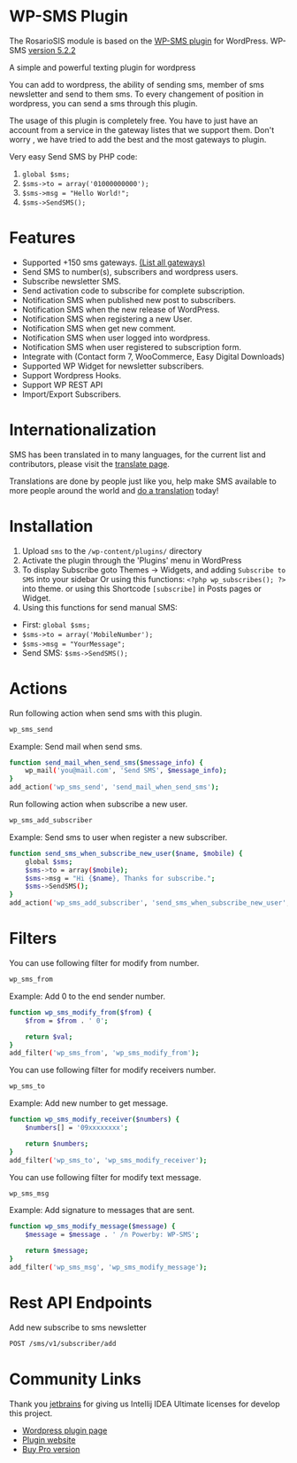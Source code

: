 # WP-SMS Plugin

The RosarioSIS module is based on the [WP-SMS plugin](https://wp-sms-pro.com/) for WordPress.
WP-SMS [version 5.2.2](https://plugins.trac.wordpress.org/browser/wp-sms/trunk/includes/gateways?order=date&desc=1)


A simple and powerful texting plugin for wordpress

You can add to wordpress, the ability of sending sms, member of sms newsletter and send to them sms.
To every changement of position in wordpress, you can send a sms through this plugin.

The usage of this plugin is completely free. You have to just have an account from a service in the gateway listes that we support them.
Don't worry , we have tried to add the best and the most gateways to plugin.

Very easy Send SMS by PHP code:

1. `global $sms;`
2. `$sms->to = array('01000000000');`
3. `$sms->msg = "Hello World!";`
4. `$sms->SendSMS();`

# Features

* Supported +150 sms gateways. [(List all gateways)](https://github.com/veronalabs/sms/tree/master/includes/gateways)
* Send SMS to number(s), subscribers and wordpress users.
* Subscribe newsletter SMS.
* Send activation code to subscribe for complete subscription.
* Notification SMS when published new post to subscribers.
* Notification SMS when the new release of WordPress.
* Notification SMS when registering a new User.
* Notification SMS when get new comment.
* Notification SMS when user logged into wordpress.
* Notification SMS when user registered to subscription form.
* Integrate with (Contact form 7, WooCommerce, Easy Digital Downloads)
* Supported WP Widget for newsletter subscribers.
* Support Wordpress Hooks.
* Support WP REST API
* Import/Export Subscribers.

# Internationalization
SMS has been translated in to many languages, for the current list and contributors, please visit the [translate page](https://translate.wordpress.org/projects/wp-plugins/sms).

Translations are done by people just like you, help make SMS available to more people around the world and [do a translation](http://wordpresssmsplugin.com/localization/) today!


# Installation
1. Upload `sms` to the `/wp-content/plugins/` directory
2. Activate the plugin through the 'Plugins' menu in WordPress
3. To display Subscribe goto Themes -> Widgets, and adding `Subscribe to SMS` into your sidebar Or using this functions: `<?php wp_subscribes(); ?>` into theme.
or using this Shortcode `[subscribe]` in Posts pages or Widget.
4. Using this functions for send manual SMS:

* First: `global $sms;`
* `$sms->to = array('MobileNumber');`
* `$sms->msg = "YourMessage";`
* Send SMS: `$sms->SendSMS();`

# Actions
Run following action when send sms with this plugin.
```sh
wp_sms_send
```

Example: Send mail when send sms.
```sh
function send_mail_when_send_sms($message_info) {
	wp_mail('you@mail.com', 'Send SMS', $message_info);
}
add_action('wp_sms_send', 'send_mail_when_send_sms');
```

Run following action when subscribe a new user.
```sh
wp_sms_add_subscriber
```

Example: Send sms to user when register a new subscriber.
```sh
function send_sms_when_subscribe_new_user($name, $mobile) {
	global $sms;
	$sms->to = array($mobile);
	$sms->msg = "Hi {$name}, Thanks for subscribe.";
	$sms->SendSMS();
}
add_action('wp_sms_add_subscriber', 'send_sms_when_subscribe_new_user', 10, 2);
```

# Filters
You can use following filter for modify from number.
```sh
wp_sms_from
```

Example: Add 0 to the end sender number.
```sh
function wp_sms_modify_from($from) {
	$from = $from . ' 0';

	return $val;
}
add_filter('wp_sms_from', 'wp_sms_modify_from');
```

You can use following filter for modify receivers number.
```sh
wp_sms_to
```

Example: Add new number to get message.
```sh
function wp_sms_modify_receiver($numbers) {
	$numbers[] = '09xxxxxxxx';

	return $numbers;
}
add_filter('wp_sms_to', 'wp_sms_modify_receiver');
```

You can use following filter for modify text message.
```sh
wp_sms_msg
```

Example: Add signature to messages that are sent.
```sh
function wp_sms_modify_message($message) {
	$message = $message . ' /n Powerby: WP-SMS';

	return $message;
}
add_filter('wp_sms_msg', 'wp_sms_modify_message');
```

# Rest API Endpoints
Add new subscribe to sms newsletter
```sh
POST /sms/v1/subscriber/add
```

# Community Links
Thank you [jetbrains](https://www.jetbrains.com) for giving us Intellij IDEA Ultimate licenses for develop this project.
* [Wordpress plugin page](http://wordpress.org/plugins/sms/)
* [Plugin website](http://wordpresssmsplugin.com)
* [Buy Pro version](http://wordpresssmsplugin.com/purchases)
